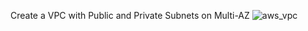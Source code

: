 Create a VPC with Public and Private Subnets on Multi-AZ
![aws_vpc](https://github.com/gokul98raj/Terraform-vpc/assets/42057165/171cf09f-208a-4797-acc3-bcd523ad0376)
